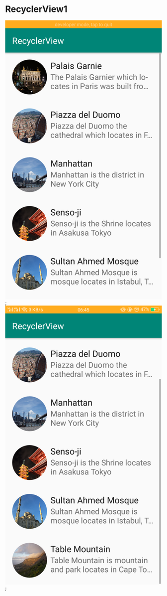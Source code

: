 # RecyclerView1
![alt text](https://github.com/ClarissaSanindita/RecyclerView1/blob/master/R1.png);
![alt text](https://github.com/ClarissaSanindita/RecyclerView1/blob/master/R2.png);
